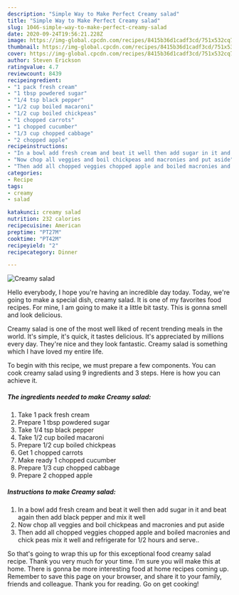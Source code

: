 ```yaml
---
description: "Simple Way to Make Perfect Creamy salad"
title: "Simple Way to Make Perfect Creamy salad"
slug: 1046-simple-way-to-make-perfect-creamy-salad
date: 2020-09-24T19:56:21.228Z
image: https://img-global.cpcdn.com/recipes/8415b36d1cadf3cd/751x532cq70/creamy-salad-recipe-main-photo.jpg
thumbnail: https://img-global.cpcdn.com/recipes/8415b36d1cadf3cd/751x532cq70/creamy-salad-recipe-main-photo.jpg
cover: https://img-global.cpcdn.com/recipes/8415b36d1cadf3cd/751x532cq70/creamy-salad-recipe-main-photo.jpg
author: Steven Erickson
ratingvalue: 4.7
reviewcount: 8439
recipeingredient:
- "1 pack fresh cream"
- "1 tbsp powdered sugar"
- "1/4 tsp black pepper"
- "1/2 cup boiled macaroni"
- "1/2 cup boiled chickpeas"
- "1 chopped carrots"
- "1 chopped cucumber"
- "1/3 cup chopped cabbage"
- "2 chopped apple"
recipeinstructions:
- "In a bowl add fresh cream and beat it well then add sugar in it and beat again then add black pepper and mix it well"
- "Now chop all veggies and boil chickpeas and macronies and put aside"
- "Then add all chopped veggies chopped apple and boiled macronies and chick peas mix it well and refrigerate for 1/2 hours and serve.."
categories:
- Recipe
tags:
- creamy
- salad

katakunci: creamy salad 
nutrition: 232 calories
recipecuisine: American
preptime: "PT27M"
cooktime: "PT42M"
recipeyield: "2"
recipecategory: Dinner

---
```



![Creamy salad](https://img-global.cpcdn.com/recipes/8415b36d1cadf3cd/751x532cq70/creamy-salad-recipe-main-photo.jpg)

Hello everybody, I hope you're having an incredible day today. Today, we're going to make a special dish, creamy salad. It is one of my favorites food recipes. For mine, I am going to make it a little bit tasty. This is gonna smell and look delicious.



Creamy salad is one of the most well liked of recent trending meals in the world. It's simple, it's quick, it tastes delicious. It's appreciated by millions every day. They're nice and they look fantastic. Creamy salad is something which I have loved my entire life.


To begin with this recipe, we must prepare a few components. You can cook creamy salad using 9 ingredients and 3 steps. Here is how you can achieve it.

<!--inarticleads1-->

##### The ingredients needed to make Creamy salad:

1. Take 1 pack fresh cream
1. Prepare 1 tbsp powdered sugar
1. Take 1/4 tsp black pepper
1. Take 1/2 cup boiled macaroni
1. Prepare 1/2 cup boiled chickpeas
1. Get 1 chopped carrots
1. Make ready 1 chopped cucumber
1. Prepare 1/3 cup chopped cabbage
1. Prepare 2 chopped apple




<!--inarticleads2-->

##### Instructions to make Creamy salad:

1. In a bowl add fresh cream and beat it well then add sugar in it and beat again then add black pepper and mix it well
1. Now chop all veggies and boil chickpeas and macronies and put aside
1. Then add all chopped veggies chopped apple and boiled macronies and chick peas mix it well and refrigerate for 1/2 hours and serve..




So that's going to wrap this up for this exceptional food creamy salad recipe. Thank you very much for your time. I'm sure you will make this at home. There is gonna be more interesting food at home recipes coming up. Remember to save this page on your browser, and share it to your family, friends and colleague. Thank you for reading. Go on get cooking!

